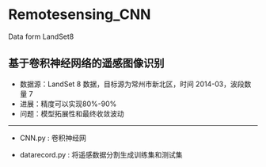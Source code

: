 # Remotesensing_CNN
Data form LandSet8
## 基于卷积神经网络的遥感图像识别

- 数据源：LandSet 8 数据，目标源为常州市新北区，时间 2014-03，波段数量 7
- 进展：精度可以实现80%-90%
- 问题：模型拓展性和最终收敛波动

------

- CNN.py : 卷积神经网

- datarecord.py : 将遥感数据分割生成训练集和测试集

  

